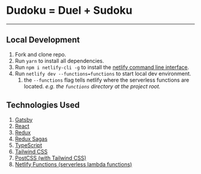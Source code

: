 # Dudoku = Duel + Sudoku

---
## Local Development

1. Fork and clone repo.
2. Run `yarn` to install all dependencies.
3. Run `npm i netlify-cli -g` to install the [netlify command line interface](https://docs.netlify.com/cli/get-started/).
4. Run `netlify dev --functions=functions` to start local dev environment. 
   1. the `--functions` flag tells netlify where the serverless functions are located. *e.g.* *the `functions` directory at the project root.*

## Technologies Used
1. [Gatsby](https://gatsbyjs.com)
2. [React](https://reactjs.org)
3. [Redux](https://redux.js.org)
4. [Redux Sagas](https://redux-saga.js.org)
5. [TypeScript](https://www.typescriptlang.org)
6. [Tailwind CSS](https://tailwindcss.com)
7. [PostCSS (with Tailwind CSS)](https://tailwindcss.com/docs/using-with-preprocessors/#using-postcss-as-your-preprocessor)
8. [Netlify Functions (serverless lambda functions)](https://www.netlify.com/products/functions/)